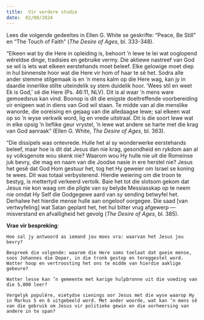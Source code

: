 ```yaml
---
title:  Vir verdere studie
date:  02/08/2024
---
```


Lees die volgende gedeeltes in Ellen G. White se geskrifte: “Peace, Be Still” en “The Touch of Faith” (_The Desire of Ages_, bl. 333-348).

“Elkeen wat by die Here in opleiding is, behoort ’n lewe te lei wat ooglopend wêreldse dinge, tradisies en gebruike vermy. Die aktiewe nastreef van God se wil is iets wat elkeen eerstehands moet beleef. Elke gelowige moet diep in hul binnenste hoor wat die Here vir hom of haar te sê het. Sodra alle ander stemme stilgemaak is en ’n mens kalm op die Here wag, kan jy in daardie innerlike stilte uiteindelik sy stem duidelik hoor. ‘Wees stil en weet Ek is God,’ sê die Here (Ps. 46:11, NLV). Dit is al waar ’n mens ware gemoedsrus kan vind. Boonop is dit die enigste doeltreffende voorbereiding vir enigeen wat in diens van God wil staan. Te midde van al die menslike wanorde, die ooreising en gejaag van die alledaagse lewe; sal elkeen wat op so ’n wyse verkwik word, lig en vrede uitstraal. Dit is die soort lewe wat in elke opsig ’n lieflike geur vrystel, ’n lewe wat andere se harte met die krag van God aanraak” (Ellen G. White, _The Desire of Ages_, bl. 363).

“Die dissipels was ontevrede. Hulle het al sy wonderwerke eerstehands beleef, maar hoe is dit dat Jesus dan nie krag, gesondheid en rykdom aan al sy volksgenote wou skenk nie? Waarom wou Hy hulle nie uit die Romeinse juk bevry, die mag en naam van die Joodse nasie in ere herstel nie? Jesus het gesê dat God Hom gestuur het, tog het Hy geweier om Israel se koning te wees. Dit was totaal verbysterend. Hierdie weiering om die troon te bestyg, is mettertyd verkeerd vertolk. Baie het tot die slotsom gekom dat Jesus nie kon waag om die pligte van sy belyde Messiasskap op te neem nie omdat Hy Self die Godgegewe aard van sy sending betwyfel het. Derhalwe het hierdie mense hulle aan ongeloof oorgegee. Die saad [van vertwyfeling] wat Satan geplant het, het hul bitter vrug afgewerp — misverstand en afvalligheid het gevolg (_The Desire of Ages_, bl. 385).

**Vrae vir bespreking**:

`Hoe sal jy antwoord as iemand jou moes vra: waarvan het Jesus jou bevry?`

`Bespreek die volgende: waarom die Here soms toelaat dat goeie mense, soos Johannes die Doper, in die tronk gestop en tereggestel word. Watter hoop en vertroosting het ons te midde van hierdie aaklige gebeure?`

`Watter lesse kan ’n gemeente met karige hulpbronne uit die voeding van die 5,000 leer?`

`Vergelyk populêre, eietydse sienings oor Jesus met die wyse waarop Hy in Markus 5 en 6 uitgebeeld word. Met ander woorde, wat kan ’n mens sê van die gebruik om Jesus vir politieke gewin en die oorheersing van andere in te span?`